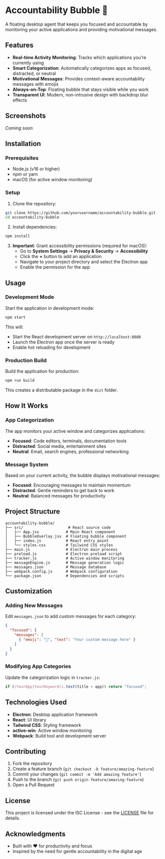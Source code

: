 # Accountability Bubble 🫧

A floating desktop agent that keeps you focused and accountable by monitoring your active applications and providing motivational messages.

## Features

- **Real-time Activity Monitoring**: Tracks which applications you're currently using
- **Smart Categorization**: Automatically categorizes apps as focused, distracted, or neutral
- **Motivational Messages**: Provides context-aware accountability messages with emojis
- **Always-on-Top**: Floating bubble that stays visible while you work
- **Transparent UI**: Modern, non-intrusive design with backdrop blur effects

## Screenshots

*Coming soon*

## Installation

### Prerequisites

- Node.js (v16 or higher)
- npm or yarn
- macOS (for active window monitoring)

### Setup

1. Clone the repository:
```bash
git clone https://github.com/yourusername/accountability-bubble.git
cd accountability-bubble
```

2. Install dependencies:
```bash
npm install
```

3. **Important**: Grant accessibility permissions (required for macOS):
   - Go to **System Settings** → **Privacy & Security** → **Accessibility**
   - Click the **+** button to add an application
   - Navigate to your project directory and select the Electron app
   - Enable the permission for the app

## Usage

### Development Mode

Start the application in development mode:
```bash
npm start
```

This will:
- Start the React development server on `http://localhost:8080`
- Launch the Electron app once the server is ready
- Enable hot reloading for development

### Production Build

Build the application for production:
```bash
npm run build
```

This creates a distributable package in the `dist` folder.

## How It Works

### App Categorization

The app monitors your active window and categorizes applications:

- **Focused**: Code editors, terminals, documentation tools
- **Distracted**: Social media, entertainment sites
- **Neutral**: Email, search engines, professional networking

### Message System

Based on your current activity, the bubble displays motivational messages:

- **Focused**: Encouraging messages to maintain momentum
- **Distracted**: Gentle reminders to get back to work
- **Neutral**: Balanced messages for productivity

## Project Structure

```
accountability-bubble/
├── src/                    # React source code
│   ├── App.jsx            # Main React component
│   ├── BubbleOverlay.jsx  # Floating bubble component
│   ├── index.js           # React entry point
│   └── styles.css         # Tailwind CSS styles
├── main.js                # Electron main process
├── preload.js             # Electron preload script
├── tracker.js             # Active window monitoring
├── messageEngine.js       # Message generation logic
├── messages.json          # Message database
├── webpack.config.js      # Webpack configuration
└── package.json           # Dependencies and scripts
```

## Customization

### Adding New Messages

Edit `messages.json` to add custom messages for each category:

```json
{
  "focused": {
    "messages": [
      { "emoji": "🚀", "text": "Your custom message here" }
    ]
  }
}
```

### Modifying App Categories

Update the categorization logic in `tracker.js`:

```javascript
if (/YourApp|YourKeyword/i.test(title + app)) return "focused";
```

## Technologies Used

- **Electron**: Desktop application framework
- **React**: UI library
- **Tailwind CSS**: Styling framework
- **active-win**: Active window monitoring
- **Webpack**: Build tool and development server

## Contributing

1. Fork the repository
2. Create a feature branch (`git checkout -b feature/amazing-feature`)
3. Commit your changes (`git commit -m 'Add amazing feature'`)
4. Push to the branch (`git push origin feature/amazing-feature`)
5. Open a Pull Request

## License

This project is licensed under the ISC License - see the [LICENSE](LICENSE) file for details.

## Acknowledgments

- Built with ❤️ for productivity and focus
- Inspired by the need for gentle accountability in the digital age 